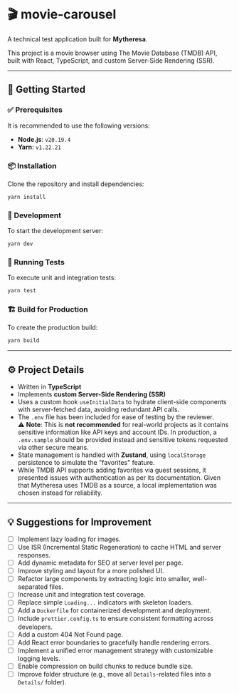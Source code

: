 # 🎬 movie-carousel

A technical test application built for **Mytheresa**.

This project is a movie browser using The Movie Database (TMDB) API, built with React, TypeScript, and custom Server-Side Rendering (SSR).

---

## 🚀 Getting Started

### ✅ Prerequisites

It is recommended to use the following versions:

- **Node.js**: `v20.19.4`
- **Yarn**: `v1.22.21`

### 📦 Installation

Clone the repository and install dependencies:

```bash
yarn install
```

### 🔧 Development

To start the development server:

```bash
yarn dev
```

### 🧪 Running Tests

To execute unit and integration tests:

```bash
yarn test
```

### 🏗️ Build for Production

To create the production build:

```bash
yarn build
```

---

## ⚙️ Project Details

- Written in **TypeScript**
- Implements **custom Server-Side Rendering (SSR)**
- Uses a custom hook `useInitialData` to hydrate client-side components with server-fetched data, avoiding redundant API calls.
- The `.env` file has been included for ease of testing by the reviewer.  
  ⚠️ **Note**: This is **not recommended** for real-world projects as it contains sensitive information like API keys and account IDs. In production, a `.env.sample` should be provided instead and sensitive tokens requested via other secure means.
- State management is handled with **Zustand**, using `localStorage` persistence to simulate the "favorites" feature.
- While TMDB API supports adding favorites via guest sessions, it presented issues with authentication as per its documentation. Given that Mytheresa uses TMDB as a source, a local implementation was chosen instead for reliability.

---

## 💡 Suggestions for Improvement

- [ ] Implement lazy loading for images.
- [ ] Use ISR (Incremental Static Regeneration) to cache HTML and server responses.
- [ ] Add dynamic metadata for SEO at server level per page.
- [ ] Improve styling and layout for a more polished UI.
- [ ] Refactor large components by extracting logic into smaller, well-separated files.
- [ ] Increase unit and integration test coverage.
- [ ] Replace simple `Loading...` indicators with skeleton loaders.
- [ ] Add a `Dockerfile` for containerized development and deployment.
- [ ] Include `prettier.config.ts` to ensure consistent formatting across developers.
- [ ] Add a custom 404 Not Found page.
- [ ] Add React error boundaries to gracefully handle rendering errors.
- [ ] Implement a unified error management strategy with customizable logging levels.
- [ ] Enable compression on build chunks to reduce bundle size.
- [ ] Improve folder structure (e.g., move all `Details`-related files into a `Details/` folder).

